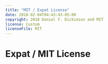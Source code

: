 ```yaml
---
title: "MIT / Expat License"
date: 2018-02-04T04:43:43-05:00
copyright: 2018 Daniel F. Dickinson and MIT
license: Custom
licenseFile: MIT
---
```


# Expat / MIT License

